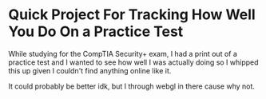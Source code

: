 # Quick Project For Tracking How Well You Do On a Practice Test

While studying for the CompTIA Security+ exam, I had a print out of a practice test and I wanted to see how well I was actually doing so I whipped this up given I couldn't find anything online like it.

It could probably be better idk, but I through webgl in there cause why not.
